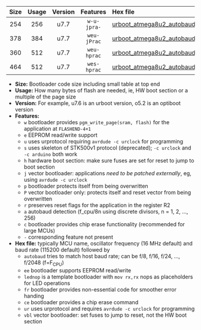 |Size|Usage|Version|Features|Hex file|
|:-:|:-:|:-:|:-:|:--|
|254|256|u7.7|`w-u-jpra-`|[urboot_atmega8u2_autobaud_lednop_ur_vbl.hex](https://raw.githubusercontent.com/stefanrueger/urboot.hex/main/mcus/atmega8u2/autobaud/urboot_atmega8u2_autobaud_lednop_ur_vbl.hex)|
|378|384|u7.7|`weu-jPrac`|[urboot_atmega8u2_autobaud_ee_lednop_fr_ce_ur_vbl.hex](https://raw.githubusercontent.com/stefanrueger/urboot.hex/main/mcus/atmega8u2/autobaud/urboot_atmega8u2_autobaud_ee_lednop_fr_ce_ur_vbl.hex)|
|360|512|u7.7|`weu-hprac`|[urboot_atmega8u2_autobaud_ee_lednop_fr_ce_ur.hex](https://raw.githubusercontent.com/stefanrueger/urboot.hex/main/mcus/atmega8u2/autobaud/urboot_atmega8u2_autobaud_ee_lednop_fr_ce_ur.hex)|
|464|512|u7.7|`wes-hprac`|[urboot_atmega8u2_autobaud_ee_lednop_fr_ce.hex](https://raw.githubusercontent.com/stefanrueger/urboot.hex/main/mcus/atmega8u2/autobaud/urboot_atmega8u2_autobaud_ee_lednop_fr_ce.hex)|

- **Size:** Bootloader code size including small table at top end
- **Usage:** How many bytes of flash are needed, ie, HW boot section or a multiple of the page size
- **Version:** For example, u7.6 is an urboot version, o5.2 is an optiboot version
- **Features:**
  + `w` bootloader provides `pgm_write_page(sram, flash)` for the application at `FLASHEND-4+1`
  + `e` EEPROM read/write support
  + `u` uses urprotocol requiring `avrdude -c urclock` for programming
  + `s` uses skeleton of STK500v1 protocol (deprecated); `-c urclock` and `-c arduino` both work
  + `h` hardware boot section: make sure fuses are set for reset to jump to boot section
  + `j` vector bootloader: applications *need to be patched externally*, eg, using `avrdude -c urclock`
  + `p` bootloader protects itself from being overwritten
  + `P` vector bootloader only: protects itself and reset vector from being overwritten
  + `r` preserves reset flags for the application in the register R2
  + `a` autobaud detection (f_cpu/8n using discrete divisors, n = 1, 2, ..., 256)
  + `c` bootloader provides chip erase functionality (recommended for large MCUs)
  + `-` corresponding feature not present
- **Hex file:** typically MCU name, oscillator frequency (16 MHz default) and baud rate (115200 default) followed by
  + `autobaud` tries to match host baud rate; can be f/8, f/16, f/24, ..., f/2048 (f=F<sub>CPU</sub>)
  + `ee` bootloader supports EEPROM read/write
  + `lednop` is a template bootloader with `mov rx,rx` nops as placeholders for LED operations
  + `fr` bootloader provides non-essential code for smoother error handing
  + `ce` bootloader provides a chip erase command
  + `ur` uses urprotocol and requires `avrdude -c urclock` for programming
  + `vbl` vector bootloader: set fuses to jump to reset, not the HW boot section
